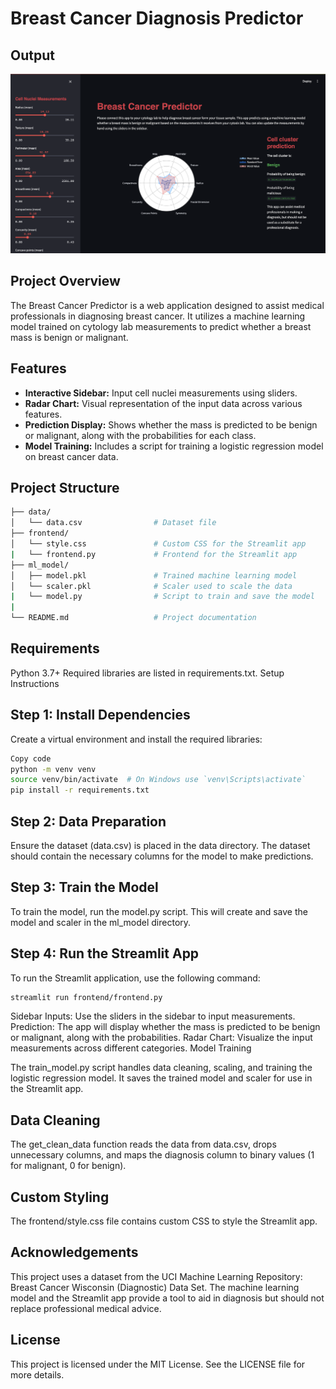 # Breast Cancer Diagnosis Predictor

## Output 
![Website](image.png)

## Project Overview

The Breast Cancer Predictor is a web application designed to assist medical professionals in diagnosing breast cancer. It utilizes a machine learning model trained on cytology lab measurements to predict whether a breast mass is benign or malignant.

## Features

- **Interactive Sidebar:** Input cell nuclei measurements using sliders.
- **Radar Chart:** Visual representation of the input data across various features.
- **Prediction Display:** Shows whether the mass is predicted to be benign or malignant, along with the probabilities for each class.
- **Model Training:** Includes a script for training a logistic regression model on breast cancer data.

## Project Structure

```bash
├── data/
│   └── data.csv                # Dataset file
├── frontend/
│   └── style.css               # Custom CSS for the Streamlit app
|   └── frontend.py             # Frontend for the Streamlit app
├── ml_model/
│   ├── model.pkl               # Trained machine learning model
│   └── scaler.pkl              # Scaler used to scale the data
|   └── model.py                # Script to train and save the model
| 
└── README.md                   # Project documentation
```
## Requirements

Python 3.7+
Required libraries are listed in requirements.txt.
Setup Instructions

## Step 1: Install Dependencies
Create a virtual environment and install the required libraries:

```bash
Copy code
python -m venv venv
source venv/bin/activate  # On Windows use `venv\Scripts\activate`
pip install -r requirements.txt
```

## Step 2: Data Preparation
Ensure the dataset (data.csv) is placed in the data directory. The dataset should contain the necessary columns for the model to make predictions.

## Step 3: Train the Model
To train the model, run the model.py script. This will create and save the model and scaler in the ml_model directory.

## Step 4: Run the Streamlit App
To run the Streamlit application, use the following command:
```bash
streamlit run frontend/frontend.py
```

Sidebar Inputs: Use the sliders in the sidebar to input measurements.
Prediction: The app will display whether the mass is predicted to be benign or malignant, along with the probabilities.
Radar Chart: Visualize the input measurements across different categories.
Model Training

The train_model.py script handles data cleaning, scaling, and training the logistic regression model. It saves the trained model and scaler for use in the Streamlit app.

## Data Cleaning

The get_clean_data function reads the data from data.csv, drops unnecessary columns, and maps the diagnosis column to binary values (1 for malignant, 0 for benign).

## Custom Styling

The frontend/style.css file contains custom CSS to style the Streamlit app.

## Acknowledgements

This project uses a dataset from the UCI Machine Learning Repository: Breast Cancer Wisconsin (Diagnostic) Data Set. The machine learning model and the Streamlit app provide a tool to aid in diagnosis but should not replace professional medical advice.

## License

This project is licensed under the MIT License. See the LICENSE file for more details.
